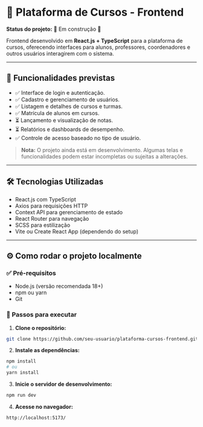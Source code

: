 # 🎨 Plataforma de Cursos - Frontend

**Status do projeto:** 🚧 Em construção 🚧

Frontend desenvolvido em **React.js + TypeScript** para a plataforma de cursos, oferecendo interfaces para alunos, professores, coordenadores e outros usuários interagirem com o sistema.

---

## 🚀 Funcionalidades previstas

- ✅ Interface de login e autenticação.
- ✅ Cadastro e gerenciamento de usuários.
- ✅ Listagem e detalhes de cursos e turmas.
- ✅ Matrícula de alunos em cursos.
- ⏳ Lançamento e visualização de notas.
- ⏳ Relatórios e dashboards de desempenho.
- ✅ Controle de acesso baseado no tipo de usuário.

> **Nota:** O projeto ainda está em desenvolvimento. Algumas telas e funcionalidades podem estar incompletas ou sujeitas a alterações.

---

## 🛠️ Tecnologias Utilizadas

- React.js com TypeScript
- Axios para requisições HTTP
- Context API para gerenciamento de estado
- React Router para navegação
- SCSS para estilização
- Vite ou Create React App (dependendo do setup)

---

## ⚙️ Como rodar o projeto localmente

### ✅ Pré-requisitos

- Node.js (versão recomendada 18+)
- npm ou yarn
- Git

### 🔧 Passos para executar

1. **Clone o repositório:**

```bash
git clone https://github.com/seu-usuario/plataforma-cursos-frontend.git
```

2. **Instale as dependências:**

```bash   
npm install
# ou
yarn install
```

3. **Inicie o servidor de desenvolvimento:**

 ```bash   
npm run dev
```

4. **Acesse no navegador:**

 ```bash   
http://localhost:5173/
```
